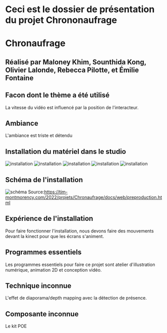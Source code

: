 # Ceci est le dossier de présentation du projet Chrononaufrage

# Chronaufrage

## Réalisé par Maloney Khim, Sounthida Kong, Olivier Lalonde, Rebecca Pilotte, et Émilie Fontaine

## Facon dont le thème a été utilisé
La vitesse du vidéo est influencé par la position de l'interacteur.
## Ambiance
L'ambiance est triste et détendu

## Installation du matériel dans le studio
![installation](medias_chrononaufrage/installation.jpg)
![installation](medias_chrononaufrage/installation_2.jpg)
![installation](medias_chrononaufrage/installation_3.jpg)
![installation](medias_chrononaufrage/installation_4.jpg)
![installation](medias_chrononaufrage/installation_5.jpg)

## Schéma de l'installation
![schéma](medias_chrononaufrage/schéma.png)
Source:https://tim-montmorency.com/2022/projets/Chronaufrage/docs/web/preproduction.html

## Expérience de l'installation
Pour faire fonctionner l'installation, nous devons faire des mouvements devant la kinect pour que les écrans s'animent.

## Programmes essentiels
Les programmes essentiels pour faire ce projet sont atelier d'illustration numérique, animation 2D et conception vidéo.

## Technique inconnue
L'effet de diaporama/depth mapping avec la détection de présence.

## Composante inconnue
Le kit POE
